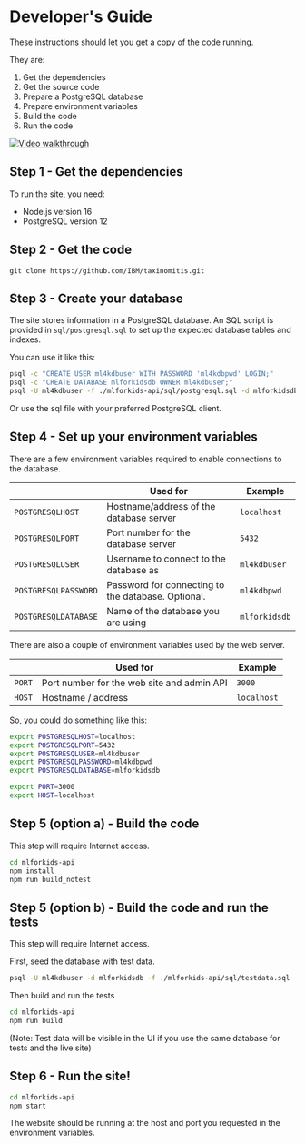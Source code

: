 # Developer's Guide

These instructions should let you get a copy of the code running.

They are:
1. Get the dependencies
2. Get the source code
3. Prepare a PostgreSQL database
4. Prepare environment variables
5. Build the code
6. Run the code

[![Video walkthrough](https://img.youtube.com/vi/Ss3e6yCWOhU/0.jpg)](https://www.youtube.com/watch?v=Ss3e6yCWOhU "Video walkthrough")

## Step 1 - Get the dependencies

To run the site, you need:
- Node.js version 16
- PostgreSQL version 12

## Step 2 - Get the code

`git clone https://github.com/IBM/taxinomitis.git`

## Step 3 - Create your database

The site stores information in a PostgreSQL database. An SQL script is provided in `sql/postgresql.sql` to set up the expected database tables and indexes.

You can use it like this:
```sh
psql -c "CREATE USER ml4kdbuser WITH PASSWORD 'ml4kdbpwd' LOGIN;"
psql -c "CREATE DATABASE mlforkidsdb OWNER ml4kdbuser;"
psql -U ml4kdbuser -f ./mlforkids-api/sql/postgresql.sql -d mlforkidsdb
```

Or use the sql file with your preferred PostgreSQL client.

## Step 4 - Set up your environment variables

There are a few environment variables required to enable connections to the database.

|                      | Used for                                           | Example         |
| -------------------- | -------------------------------------------------- | --------------- |
| `POSTGRESQLHOST`     | Hostname/address of the database server            | `localhost`     |
| `POSTGRESQLPORT`     | Port number for the database server                | `5432`          |
| `POSTGRESQLUSER`     | Username to connect to the database as             | `ml4kdbuser`    |
| `POSTGRESQLPASSWORD` | Password for connecting to the database. Optional. | `ml4kdbpwd`     |
| `POSTGRESQLDATABASE` | Name of the database you are using                 | `mlforkidsdb`   |

There are also a couple of environment variables used by the web server.

|        | Used for                                   | Example     |
| ------ | ------------------------------------------ | ----------- |
| `PORT` | Port number for the web site and admin API | `3000`      |
| `HOST` | Hostname / address                         | `localhost` |

So, you could do something like this:

```sh
export POSTGRESQLHOST=localhost
export POSTGRESQLPORT=5432
export POSTGRESQLUSER=ml4kdbuser
export POSTGRESQLPASSWORD=ml4kdbpwd
export POSTGRESQLDATABASE=mlforkidsdb

export PORT=3000
export HOST=localhost
```

## Step 5 (option a) - Build the code

This step will require Internet access.

```sh
cd mlforkids-api
npm install
npm run build_notest
```

## Step 5 (option b) - Build the code and run the tests

This step will require Internet access.

First, seed the database with test data.
```sh
psql -U ml4kdbuser -d mlforkidsdb -f ./mlforkids-api/sql/testdata.sql
```

Then build and run the tests
```sh
cd mlforkids-api
npm run build
```

(Note: Test data will be visible in the UI if you use the same database for tests and the live site)


## Step 6 - Run the site!

```sh
cd mlforkids-api
npm start
```

The website should be running at the host and port you requested in the environment variables.
